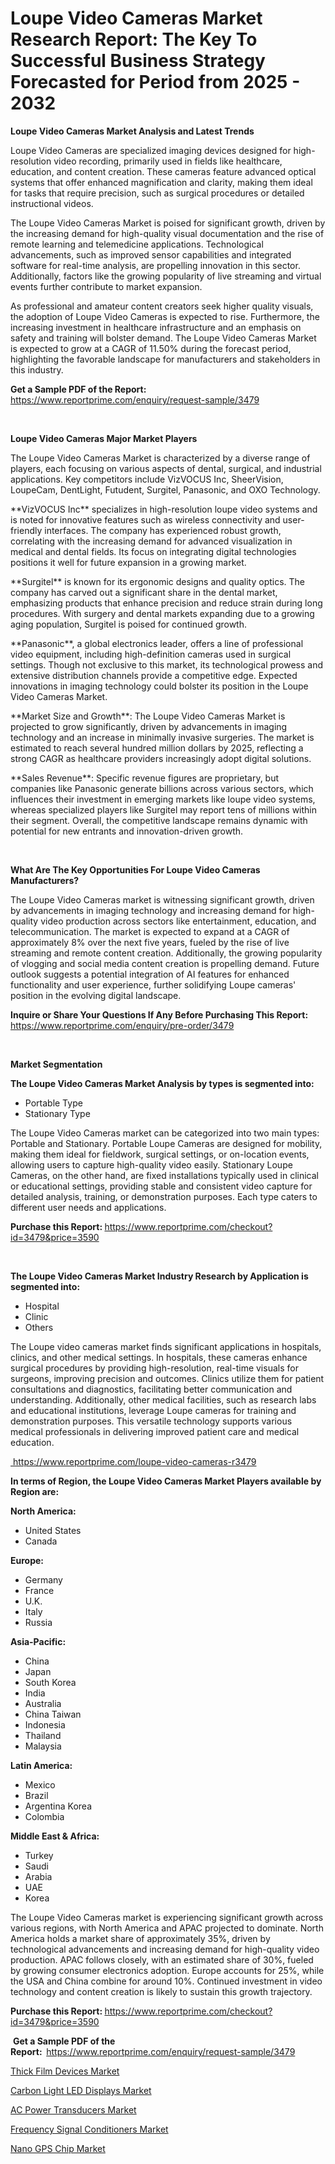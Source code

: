 <p><h1>Loupe Video Cameras Market Research Report: The Key To Successful Business Strategy Forecasted for Period from 2025 - 2032</h1></p><p><strong>Loupe Video Cameras Market Analysis and Latest Trends</strong></p>
<p><p>Loupe Video Cameras are specialized imaging devices designed for high-resolution video recording, primarily used in fields like healthcare, education, and content creation. These cameras feature advanced optical systems that offer enhanced magnification and clarity, making them ideal for tasks that require precision, such as surgical procedures or detailed instructional videos.</p><p>The Loupe Video Cameras Market is poised for significant growth, driven by the increasing demand for high-quality visual documentation and the rise of remote learning and telemedicine applications. Technological advancements, such as improved sensor capabilities and integrated software for real-time analysis, are propelling innovation in this sector. Additionally, factors like the growing popularity of live streaming and virtual events further contribute to market expansion.</p><p>As professional and amateur content creators seek higher quality visuals, the adoption of Loupe Video Cameras is expected to rise. Furthermore, the increasing investment in healthcare infrastructure and an emphasis on safety and training will bolster demand. The Loupe Video Cameras Market is expected to grow at a CAGR of 11.50% during the forecast period, highlighting the favorable landscape for manufacturers and stakeholders in this industry.</p></p>
<p><strong>Get a Sample PDF of the Report:&nbsp;</strong> <a href="https://www.reportprime.com/enquiry/request-sample/3479?utm_campaign=2113&utm_medium=2&utm_source=Github&utm_content=ia&utm_term=18032025&utm_id=loupe-video-cameras">https://www.reportprime.com/enquiry/request-sample/3479</a></p>
<p>&nbsp;</p>
<p><strong>Loupe Video Cameras Major Market Players</strong></p>
<p><p>The Loupe Video Cameras Market is characterized by a diverse range of players, each focusing on various aspects of dental, surgical, and industrial applications. Key competitors include VizVOCUS Inc, SheerVision, LoupeCam, DentLight, Futudent, Surgitel, Panasonic, and OXO Technology.</p><p>**VizVOCUS Inc** specializes in high-resolution loupe video systems and is noted for innovative features such as wireless connectivity and user-friendly interfaces. The company has experienced robust growth, correlating with the increasing demand for advanced visualization in medical and dental fields. Its focus on integrating digital technologies positions it well for future expansion in a growing market.</p><p>**Surgitel** is known for its ergonomic designs and quality optics. The company has carved out a significant share in the dental market, emphasizing products that enhance precision and reduce strain during long procedures. With surgery and dental markets expanding due to a growing aging population, Surgitel is poised for continued growth.</p><p>**Panasonic**, a global electronics leader, offers a line of professional video equipment, including high-definition cameras used in surgical settings. Though not exclusive to this market, its technological prowess and extensive distribution channels provide a competitive edge. Expected innovations in imaging technology could bolster its position in the Loupe Video Cameras Market.</p><p>**Market Size and Growth**: The Loupe Video Cameras Market is projected to grow significantly, driven by advancements in imaging technology and an increase in minimally invasive surgeries. The market is estimated to reach several hundred million dollars by 2025, reflecting a strong CAGR as healthcare providers increasingly adopt digital solutions.</p><p>**Sales Revenue**: Specific revenue figures are proprietary, but companies like Panasonic generate billions across various sectors, which influences their investment in emerging markets like loupe video systems, whereas specialized players like Surgitel may report tens of millions within their segment. Overall, the competitive landscape remains dynamic with potential for new entrants and innovation-driven growth.</p></p>
<p>&nbsp;</p>
<p><strong>What Are The Key Opportunities For Loupe Video Cameras Manufacturers?</strong></p>
<p><p>The Loupe Video Cameras market is witnessing significant growth, driven by advancements in imaging technology and increasing demand for high-quality video production across sectors like entertainment, education, and telecommunication. The market is expected to expand at a CAGR of approximately 8% over the next five years, fueled by the rise of live streaming and remote content creation. Additionally, the growing popularity of vlogging and social media content creation is propelling demand. Future outlook suggests a potential integration of AI features for enhanced functionality and user experience, further solidifying Loupe cameras' position in the evolving digital landscape.</p></p>
<p><strong>Inquire or Share Your Questions If Any Before Purchasing This Report:</strong> <a href="https://www.reportprime.com/enquiry/pre-order/3479?utm_campaign=2113&utm_medium=2&utm_source=Github&utm_content=ia&utm_term=18032025&utm_id=loupe-video-cameras">https://www.reportprime.com/enquiry/pre-order/3479</a></p>
<p>&nbsp;</p>
<p><strong>Market Segmentation</strong></p>
<p><strong>The Loupe Video Cameras Market Analysis by types is segmented into:</strong></p>
<p><ul><li>Portable Type</li><li>Stationary Type</li></ul></p>
<p><p>The Loupe Video Cameras market can be categorized into two main types: Portable and Stationary. Portable Loupe Cameras are designed for mobility, making them ideal for fieldwork, surgical settings, or on-location events, allowing users to capture high-quality video easily. Stationary Loupe Cameras, on the other hand, are fixed installations typically used in clinical or educational settings, providing stable and consistent video capture for detailed analysis, training, or demonstration purposes. Each type caters to different user needs and applications.</p></p>
<p><strong>Purchase this Report:&nbsp;</strong><a href="https://www.reportprime.com/checkout?id=3479&price=3590&utm_campaign=2113&utm_medium=2&utm_source=Github&utm_content=ia&utm_term=18032025&utm_id=loupe-video-cameras">https://www.reportprime.com/checkout?id=3479&price=3590</a></p>
<p>&nbsp;</p>
<p><strong>The Loupe Video Cameras Market Industry Research by Application is segmented into:</strong></p>
<p><ul><li>Hospital</li><li>Clinic</li><li>Others</li></ul></p>
<p><p>The Loupe video cameras market finds significant applications in hospitals, clinics, and other medical settings. In hospitals, these cameras enhance surgical procedures by providing high-resolution, real-time visuals for surgeons, improving precision and outcomes. Clinics utilize them for patient consultations and diagnostics, facilitating better communication and understanding. Additionally, other medical facilities, such as research labs and educational institutions, leverage Loupe cameras for training and demonstration purposes. This versatile technology supports various medical professionals in delivering improved patient care and medical education.</p></p>
<p><a href="https://www.reportprime.com/loupe-video-cameras-r3479?utm_campaign=2113&utm_medium=2&utm_source=Github&utm_content=ia&utm_term=18032025&utm_id=loupe-video-cameras">&nbsp;https://www.reportprime.com/loupe-video-cameras-r3479</a></p>
<p><strong>In terms of Region, the Loupe Video Cameras Market Players available by Region are:</strong></p>
<p>
    <p> <strong> North America: </strong>
        <ul>
            <li>United States</li>
            <li>Canada</li>
        </ul>
        </p> 
    <p> <strong> Europe: </strong>
        <ul>
            <li>Germany</li>
            <li>France</li>
            <li>U.K.</li>
            <li>Italy</li>
            <li>Russia</li>
        </ul>
        </p> 
    <p> <strong> Asia-Pacific: </strong>
        <ul>
            <li>China</li>
            <li>Japan</li>
            <li>South Korea</li>
            <li>India</li>
            <li>Australia</li>
            <li>China Taiwan</li>
            <li>Indonesia</li>
            <li>Thailand</li>
            <li>Malaysia</li>
        </ul>
        </p> 
    <p> <strong> Latin America: </strong>
        <ul>
            <li>Mexico</li>
            <li>Brazil</li>
            <li>Argentina Korea</li>
            <li>Colombia</li>
        </ul>
        </p> 
    <p> <strong> Middle East & Africa: </strong>
        <ul>
            <li>Turkey</li>
            <li>Saudi</li>
            <li>Arabia</li>
            <li>UAE</li>
            <li>Korea</li>
        </ul>
    </p>
    </p>
<p><p>The Loupe Video Cameras market is experiencing significant growth across various regions, with North America and APAC projected to dominate. North America holds a market share of approximately 35%, driven by technological advancements and increasing demand for high-quality video production. APAC follows closely, with an estimated share of 30%, fueled by growing consumer electronics adoption. Europe accounts for 25%, while the USA and China combine for around 10%. Continued investment in video technology and content creation is likely to sustain this growth trajectory.</p></p>
<p><strong>Purchase this Report: </strong><a href="https://www.reportprime.com/checkout?id=3479&price=3590&utm_campaign=2113&utm_medium=2&utm_source=Github&utm_content=ia&utm_term=18032025&utm_id=loupe-video-cameras">https://www.reportprime.com/checkout?id=3479&price=3590</a></p>
<p>&nbsp;<strong>Get a Sample PDF of the Report:&nbsp;&nbsp;</strong><a href="https://www.reportprime.com/enquiry/request-sample/3479?utm_campaign=2113&utm_medium=2&utm_source=Github&utm_content=ia&utm_term=18032025&utm_id=loupe-video-cameras">https://www.reportprime.com/enquiry/request-sample/3479</a></p>
<p><strong></strong></p>
<p><p><a href="https://github.com/celpabembes/Market-Research-Report-List-1/blob/main/thick-film-devices-market.md?utm_campaign=2113&utm_medium=2&utm_source=Github&utm_content=ia&utm_term=18032025&utm_id=loupe-video-cameras">Thick Film Devices Market</a></p><p><a href="https://github.com/mateyappiazo/Market-Research-Report-List-1/blob/main/carbon-light-led-displays-market.md?utm_campaign=2113&utm_medium=2&utm_source=Github&utm_content=ia&utm_term=18032025&utm_id=loupe-video-cameras">Carbon Light LED Displays Market</a></p><p><a href="https://github.com/signallaikun/Market-Research-Report-List-1/blob/main/ac-power-transducers-market.md?utm_campaign=2113&utm_medium=2&utm_source=Github&utm_content=ia&utm_term=18032025&utm_id=loupe-video-cameras">AC Power Transducers Market</a></p><p><a href="https://github.com/shefikagbons/Market-Research-Report-List-1/blob/main/frequency-signal-conditioners-market.md?utm_campaign=2113&utm_medium=2&utm_source=Github&utm_content=ia&utm_term=18032025&utm_id=loupe-video-cameras">Frequency Signal Conditioners Market</a></p><p><a href="https://github.com/gunbybeahmg1/Market-Research-Report-List-1/blob/main/nano-gps-chip-market.md?utm_campaign=2113&utm_medium=2&utm_source=Github&utm_content=ia&utm_term=18032025&utm_id=loupe-video-cameras">Nano GPS Chip Market</a></p></p>